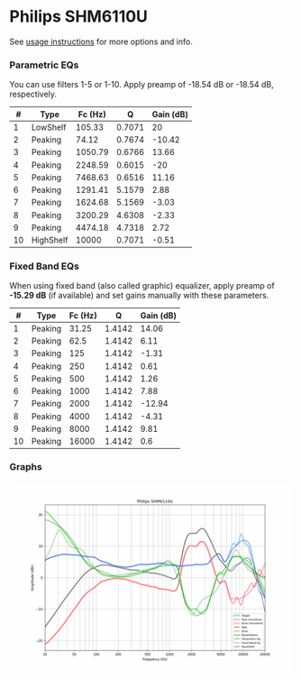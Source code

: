 # Philips SHM6110U
See [usage instructions](https://github.com/jaakkopasanen/AutoEq#usage) for more options and info.

### Parametric EQs
You can use filters 1-5 or 1-10. Apply preamp of -18.54 dB or -18.54 dB, respectively.

|   # | Type      |   Fc (Hz) |      Q |   Gain (dB) |
|-----|-----------|-----------|--------|-------------|
|   1 | LowShelf  |    105.33 | 0.7071 |       20    |
|   2 | Peaking   |     74.12 | 0.7674 |      -10.42 |
|   3 | Peaking   |   1050.79 | 0.6766 |       13.66 |
|   4 | Peaking   |   2248.59 | 0.6015 |      -20    |
|   5 | Peaking   |   7468.63 | 0.6516 |       11.16 |
|   6 | Peaking   |   1291.41 | 5.1579 |        2.88 |
|   7 | Peaking   |   1624.68 | 5.1569 |       -3.03 |
|   8 | Peaking   |   3200.29 | 4.6308 |       -2.33 |
|   9 | Peaking   |   4474.18 | 4.7318 |        2.72 |
|  10 | HighShelf |  10000    | 0.7071 |       -0.51 |

### Fixed Band EQs
When using fixed band (also called graphic) equalizer, apply preamp of **-15.29 dB** (if available) and set gains manually with these parameters.

|   # | Type    |   Fc (Hz) |      Q |   Gain (dB) |
|-----|---------|-----------|--------|-------------|
|   1 | Peaking |     31.25 | 1.4142 |       14.06 |
|   2 | Peaking |     62.5  | 1.4142 |        6.11 |
|   3 | Peaking |    125    | 1.4142 |       -1.31 |
|   4 | Peaking |    250    | 1.4142 |        0.61 |
|   5 | Peaking |    500    | 1.4142 |        1.26 |
|   6 | Peaking |   1000    | 1.4142 |        7.88 |
|   7 | Peaking |   2000    | 1.4142 |      -12.94 |
|   8 | Peaking |   4000    | 1.4142 |       -4.31 |
|   9 | Peaking |   8000    | 1.4142 |        9.81 |
|  10 | Peaking |  16000    | 1.4142 |        0.6  |

### Graphs
![](./Philips%20SHM6110U.png)
